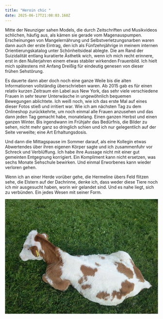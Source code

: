```yaml
---
title: "Heroin chic "
date: 2025-06-17T21:08:03.168Z
---
```

Mitte der Neunziger sahen Models, die durch Zeitschriften und Musikvideos schlichen, häufig aus, als kämen sie gerade vom Magenauspumpen. Erscheinungen von Mangelernährung und Selbstverletzungsnarben waren dann auch der erste Eintrag, den ich als Fünfzehnjährige in meinem internen Orientierungskatalog unter Schönheitsideal ablegte. Die am Rand der Suizidalität entlang kuratierte Ästhetik wich, wenn ich mich recht erinnere, erst in den Nullerjahren einem etwas stabiler wirkenden Frauenbild. Ich hielt mich spätestens mit Anfang Dreißig für eindeutig genesen von dieser frühen Sehstörung.

Es dauerte dann aber doch noch eine ganze Weile bis die alten Informationen vollständig überschrieben waren. Ab 2015 gab es für einen relativ kurzen Zeitraum ein Label aus New York, das sehr viele verschiedene Frauen in sehr teurer Unterwäsche in ungewöhnlich bequemen Bewegungen ablichtete. Ich weiß noch, wie ich das erste Mal auf eines dieser Fotos stieß und irritiert war. Wie ich am nächsten Tag zu dem Onlineshop zurückkehrte, um noch einmal alle Frauen anzusehen und das dann jeden Tag gemacht habe, monatelang. Einen ganzen Herbst und einen ganzen Winter. Bis irgendwann im Frühjahr das Bedürfnis, die Bilder zu sehen, nicht mehr ganz so dringlich schien und ich nur gelegentlich auf der Seite verweilte; eine Art Erhaltungsdosis.

Und dann die Mittagspause im Sommer darauf, als eine Kollegin etwas Abwertendes über ihren eigenen Körper sagte und ich zusammenfuhr vor Schreck und Verblüffung. Ich habe ihre Aussage nicht mit einer gut gemeinten Entgegnung korrigiert. Ein Kompliment kann nicht ersetzen, was sechs Monate Sehschule bewirken. Und einmal Erworbenes kann wieder verloren gehen.

Wenn ich an einer Herde vorüber gehe, die Hermeline übers Feld flitzen sehe, die Elstern auf der Dachrinne, denke ich, dass weder diese Tiere noch ich mir ausgesucht haben, worin wir gelandet sind. Und es nahe liegt, sich zu verbünden. Ein jedes Wesen mit seiner Form.

![](/uploads/kuh-2.jpg)